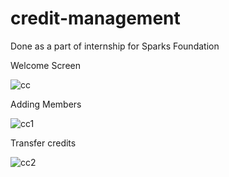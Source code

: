 # credit-management
Done as a part of internship for Sparks Foundation

Welcome Screen

![cc](https://user-images.githubusercontent.com/55802357/88048191-82d51600-cb70-11ea-9317-f9fb3922d405.PNG)

Adding Members

![cc1](https://user-images.githubusercontent.com/55802357/88048695-6c7b8a00-cb71-11ea-88fa-3364d7a0793b.PNG)

Transfer credits

![cc2](https://user-images.githubusercontent.com/55802357/88048710-71403e00-cb71-11ea-8306-192bcf07e5ee.PNG)
